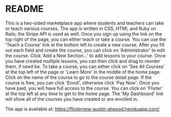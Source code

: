 # README
This is a two-sided marketplace app where students and teachers can take or teach various courses. The app is written in CSS, HTMl, and Ruby on Rails; the Stripe API is used as well. Once you sign up using the link on the top right of the page, you can either teach or take a course. You can use the 'Teach a Course' link at the bottom left to create a new course. After you fill out each field and create the course, you can click on 'Administrator' to edit the course. Click 'Add a New Section...' to add lessons to your course. Once you have created multiple lessons, you can then click and drag to reorder them, if need be. To take a course, you can either click on 'See All Courses' at the top left of the page or 'Learn More' in the middle of the home page. Click on the name of the course to go to the course detail page. If the course is free, you can click 'Enroll', otherwise click 'Pay Now'. Once you have paid, you will have full access to the course. You can click on 'Flixter' at the top left at any time to get to the home page. The 'My Dashboard' link will show all of the courses you have created or are enrolled in.

The app is available at: https://flixternew-austin-atwood.herokuapp.com/

